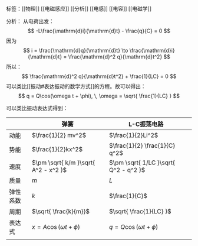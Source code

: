 标签：[[物理]] [[电磁感应]] [[分析]] [[电感]] [[电容]] [[电磁学]]

分析： 从电荷出发：
$$
-L\frac{\mathrm{d}i}{\mathrm{d}t} - \frac{q}{C} = 0
$$
因为
$$
i = \frac{\mathrm{d}q}{\mathrm{d}t} \to \frac{\mathrm{d}i}{\mathrm{d}t} = \frac{\mathrm{d}^2 q}{\mathrm{d}t^2}
$$
所以：
$$
\frac{\mathrm{d}^2 q}{\mathrm{d}t^2} + \frac{1}{LC} = 0
$$
可以类比[[振动#表达振动的数学方式]]的方程。故可以得出：
$$
q = Q\cos(\omega t + \phi), \, \omega = \sqrt{ \frac{1}{LC} }
$$

可以类比振动表达式得到：

|      | 弹簧                                   | L-C振荡电路                               |     |
| ---- | ------------------------------------ | ------------------------------------- | --- |
| 动能   | $\frac{1}{2} mv^2$                   | $\frac{1}{2}Li^2$                     |     |
| 势能   | $\frac{1}{2}kx^2$                    | $\frac{1}{2} \frac{1}{C} q^2$         |     |
| 速度   | $\pm \sqrt{ k/m }\sqrt{ A^2 - x^2 }$ | $\pm \sqrt{ 1/LC }\sqrt{ Q^2 - q^2 }$ |     |
| 质量   | $m$                                  | $L$                                   |     |
| 弹性系数 | $k$                                  | $\frac{1}{C}$                         |     |
| 周期   | $\sqrt{ \frac{k}{m}}$                | $\sqrt{ \frac{1}{LC} }$               |     |
| 表达式  | $x = A\cos(\omega t + \phi)$         | $q = Q\cos(\omega t+\phi)$            |     |
|      |                                      |                                       |     |
